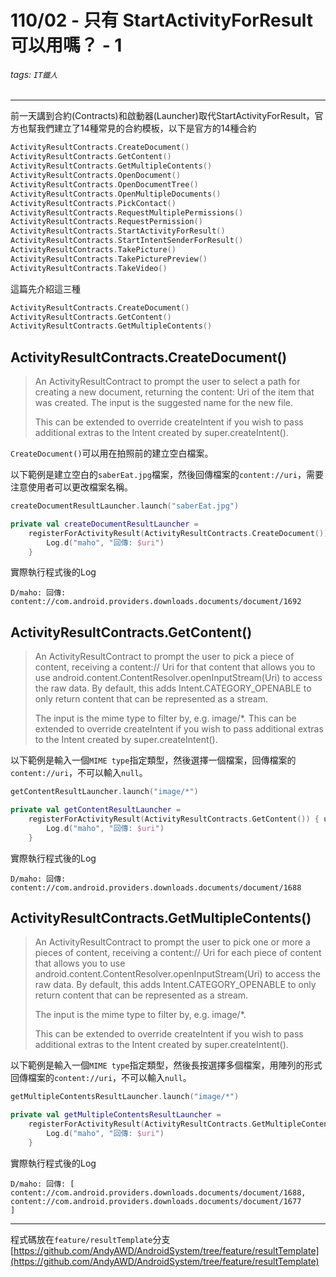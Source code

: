 # 110/02 - 只有 StartActivityForResult 可以用嗎？ - 1

###### tags: `IT鐵人`

***

前一天講到合約(Contracts)和啟動器(Launcher)取代StartActivityForResult，官方也幫我們建立了14種常見的合約模板，以下是官方的14種合約

````kotlin
ActivityResultContracts.CreateDocument()
ActivityResultContracts.GetContent()
ActivityResultContracts.GetMultipleContents()
ActivityResultContracts.OpenDocument()
ActivityResultContracts.OpenDocumentTree()
ActivityResultContracts.OpenMultipleDocuments()
ActivityResultContracts.PickContact()
ActivityResultContracts.RequestMultiplePermissions()
ActivityResultContracts.RequestPermission()
ActivityResultContracts.StartActivityForResult()
ActivityResultContracts.StartIntentSenderForResult()
ActivityResultContracts.TakePicture()
ActivityResultContracts.TakePicturePreview()
ActivityResultContracts.TakeVideo()
````

這篇先介紹這三種

````kotlin
ActivityResultContracts.CreateDocument()
ActivityResultContracts.GetContent()
ActivityResultContracts.GetMultipleContents()
````

## ActivityResultContracts.CreateDocument()

> An ActivityResultContract to prompt the user to select a path for creating a new document, returning the content: Uri of the item that was created. The input is the suggested name for the new file.
>
>This can be extended to override createIntent if you wish to pass additional extras to the Intent created by super.createIntent().

`CreateDocument()`可以用在拍照前的建立空白檔案。

以下範例是建立空白的`saberEat.jpg`檔案，然後回傳檔案的`content://uri`，需要注意使用者可以更改檔案名稱。

````kotlin
createDocumentResultLauncher.launch("saberEat.jpg")
````

````kotlin
private val createDocumentResultLauncher =
    registerForActivityResult(ActivityResultContracts.CreateDocument()) { uri ->
        Log.d("maho", "回傳: $uri")
    }
````

實際執行程式後的Log

````
D/maho: 回傳: content://com.android.providers.downloads.documents/document/1692
````

## ActivityResultContracts.GetContent()

> An ActivityResultContract to prompt the user to pick a piece of content, receiving a content:// Uri for that content that allows you to use android.content.ContentResolver.openInputStream(Uri) to access the raw data. By default, this adds Intent.CATEGORY_OPENABLE to only return content that can be represented as a stream.
>
>The input is the mime type to filter by, e.g. image/*. This can be extended to override createIntent if you wish to pass additional extras to the Intent created by super.createIntent().

以下範例是輸入一個`MIME type`指定類型，然後選擇一個檔案，回傳檔案的`content://uri`，不可以輸入`null`。

````kotlin
getContentResultLauncher.launch("image/*")
````

````kotlin
private val getContentResultLauncher =
    registerForActivityResult(ActivityResultContracts.GetContent()) { uri ->
        Log.d("maho", "回傳: $uri")
    }
````

實際執行程式後的Log

````
D/maho: 回傳: content://com.android.providers.downloads.documents/document/1688
````

## ActivityResultContracts.GetMultipleContents()

> An ActivityResultContract to prompt the user to pick one or more a pieces of content, receiving a content:// Uri for each piece of content that allows you to use android.content.ContentResolver.openInputStream(Uri) to access the raw data. By default, this adds Intent.CATEGORY_OPENABLE to only return content that can be represented as a stream.
>
>The input is the mime type to filter by, e.g. image/*.
>
>This can be extended to override createIntent if you wish to pass additional extras to the Intent created by super.createIntent().

以下範例是輸入一個`MIME type`指定類型，然後長按選擇多個檔案，用陣列的形式回傳檔案的`content://uri`，不可以輸入`null`。

````kotlin
getMultipleContentsResultLauncher.launch("image/*")
````

````kotlin
private val getMultipleContentsResultLauncher =
    registerForActivityResult(ActivityResultContracts.GetMultipleContents()) { uri ->
        Log.d("maho", "回傳: $uri")
    }
````

實際執行程式後的Log

````
D/maho: 回傳: [
content://com.android.providers.downloads.documents/document/1688,
content://com.android.providers.downloads.documents/document/1677
]
````

***
程式碼放在`feature/resultTemplate`分支  
[https://github.com/AndyAWD/AndroidSystem/tree/feature/resultTemplate](https://github.com/AndyAWD/AndroidSystem/tree/feature/resultTemplate)